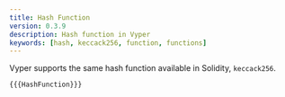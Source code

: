 ```yaml
---
title: Hash Function
version: 0.3.9
description: Hash function in Vyper
keywords: [hash, keccack256, function, functions]
---
```


Vyper supports the same hash function available in Solidity, `keccack256`.

```vyper
{{{HashFunction}}}
```
